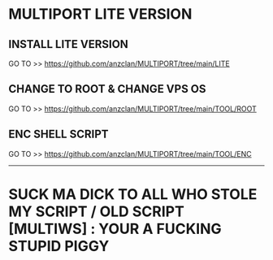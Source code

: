 # MULTIPORT LITE VERSION

## INSTALL LITE VERSION 
GO TO >> https://github.com/anzclan/MULTIPORT/tree/main/LITE

## CHANGE TO ROOT & CHANGE VPS OS
GO TO >> https://github.com/anzclan/MULTIPORT/tree/main/TOOL/ROOT

## ENC SHELL SCRIPT
GO TO >> https://github.com/anzclan/MULTIPORT/tree/main/TOOL/ENC

-----------------------------------------------------------------------------------------------
# SUCK MA DICK TO ALL WHO STOLE  MY SCRIPT / OLD SCRIPT [MULTIWS] : YOUR A FUCKING STUPID PIGGY
